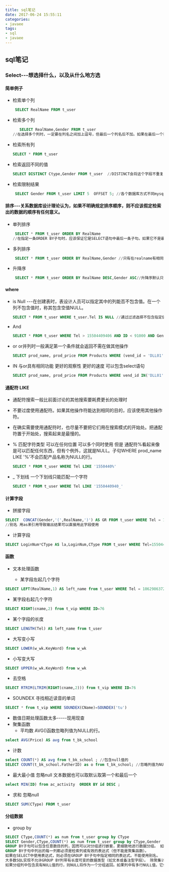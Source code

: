 ```yaml
---
title: sql笔记
date: 2017-06-24 15:55:11
categories:
- javaee
tags:
- sql
- javaee
---
```

## sql笔记

### Select---想选择什么，以及从什么地方选
#### 简单例子
* 检索单个列
  ```sql
   SELECT RealName FROM t_user
  ```

* 检索多个列
  ```sql
     SELECT RealName,Gender FROM t_user
  //在选择多个列时，一定要在列名之间加上逗号，但最后一个列名后不加。如果在最后一个列名后加了逗号，将出现错误。
  ```
* 检索所有列
  ```sql
  SELECT * FROM t_user
  ```

* 检索返回不同的值
  ```sql
  SELECT DISTINCT Ctype,Gender FROM t_user  //DISTINCT会将这个字段不重复的值返回,DISTINCT关键字作用于所有的列，不仅仅是跟在其后的那一列。例如，你指定SELECT DISTINCT Ctype, Gender，除非指定的两列完全相同，否则所有的行都会被检索出来
  ```

* 检索限制结果
  ```sql
   SELECT Gender FROM t_user LIMIT 5  OFFSET 5; //各个数据库方式不同mysql中使用方法 限制从第五个开始 长度为5 SELECT Gender FROM t_user LIMIT 5,5;
  ```

#### 排序---关系数据库设计理论认为，如果不明确规定排序顺序，则不应该假定检索出的数据的顺序有任何意义。

* 单列排序
  ```sql
   SELECT * FROM t_user ORDER BY RealName
  //在指定一条ORDER BY子句时，应该保证它是SELECT语句中最后一条子句。如果它不是最后的子句，将会出现错误消息。
  ```
* 多列排序
  ```sql
   SELECT * FROM t_user ORDER BY RealName,Gender //只有在realname有相同值之后才会比较Gender
  ```
* 升降序
  ```sql
   SELECT * FROM t_user ORDER BY RealName DESC,Gender ASC//升降序默认只针对前面的列成立 DESC降序 ASC默认升序可不写
  ```

#### where

* is Null ---在创建表时，表设计人员可以指定其中的列能否不包含值。在一个列不包含值时，称其包含空值NULL。

  ```sql
  SELECT * FROM t_user WHERE t_user.Tel IS NULL //通过过滤选择不包含指定值的所有行时，你可能希望返回含NULL值的行。但是这做不到。因为未知（unknown）有特殊的含义，数据库不知道它们是否匹配，所以在进行匹配过滤或非匹配过滤时，不会返回这些结果。
  ```

* And
  ```sql
  SELECT * FROM t_user WHERE Tel > 15504409406 AND ID < 91000 AND Gender= '男' //并列条件可以使用And连接
  ```

* or or并列时一般满足第一个条件就会返回不需在做其他操作
  ```sql
  SELECT prod_name, prod_price FROM Products WHERE (vend_id = 'DLL01' OR vend_id = 'BRS01') AND prod_price >= 10;//用圆括号括起来不会产生歧义 否则 And 会比 or优先导致结果出错
  ```
* IN 与or具有相同功能 更好的观察性 更好的速度 可以包含select语句
  ```sql
  SELECT prod_name, prod_price FROM Products WHERE vend_id IN('DLL01','BRS01') AND prod_price >= 10
  ```

#### 通配符 LIKE
  * 通配符搜索一般比前面讨论的其他搜索要耗费更长的处理时
  * 不要过度使用通配符。如果其他操作符能达到相同的目的，应该使用其他操作符。
  * 在确实需要使用通配符时，也尽量不要把它们用在搜索模式的开始处。把通配符置于开始处，搜索起来是最慢的。


* % 匹配字符类型 可以在任何位置 可以多个同时使用 但是 通配符%看起来像是可以匹配任何东西，但有个例外，这就是NULL。子句WHERE prod_name LIKE '%'不会匹配产品名称为NULL的行。
  ```sql
  SELECT * FROM t_user WHERE Tel LIKE '1550440%'
  ```

* _ 下划线 一个下划线只能匹配一个字符
  ```sql
  SELECT * FROM t_user WHERE Tel LIKE '1550440940_'
  ```

#### 计算字段

* 拼接字段
```sql
SELECT  CONCAT(Gender,'(',RealName,')') AS GR FROM t_user WHERE Tel = 15504409406
//别名 用as来引用导致输出结果可以直接用此字段使用
```

* 计算字段
```sql
SELECT LoginNum*CType AS la,LoginNum,CType FROM t_user WHERE Tel=15504409406
```

#### 函数

* 文本处理函数

  * 某字段左起几个字符
```sql
SELECT LEFT(RealName,1) AS left_name from t_user WHERE Tel = 18629863729;
```
  * 某字段右起几个字符
```sql
SELECT RIGHT(cname,2) from t_vip WHERE ID=76
```
  * 某个字段的长度
```sql
SELECT LENGTH(Tel) AS left_name from t_user
```
  * 大写变小写
```sql
SELECT LOWER(w_wk.KeyWord) from w_wk
```
  * 小写变大写
```sql
SELECT UPPER(w_wk.KeyWord) from w_wk
```
  * 去空格
```sql
SELECT RTRIM(LTRIM(RIGHT(cname,2))) from t_vip WHERE ID=76
```
  * SOUNDEX 寻找相近读音的单词
```sql
SELECT * from t_vip WHERE SOUNDEX(CName)=SOUNDEX('tu')
```

* 数值日期处理函数太多-----现用现查
* 聚集函数
  * 平均数 AVG()函数忽略列值为NULL的行。
```sql
select AVG(Price) AS avg from t_bk_school
```
  * 计数
```sql
select COUNT(*) AS avg from t_bk_school ; //包含null值的
SELECT COUNT(t_bk_school.FatherID) as o from t_bk_school; //忽略列值为NULL的行
```
  * 最大最小值 忽略null  文本数据也可以取默认取第一个和最后一个
```sql
select MIN(ID) from ac_activity  ORDER BY id DESC ;
```
  * 求和 忽略null
```sql
SELECT SUM(CType) FROM t_user
```

#### 分组数据

* group by
```sql
SELECT CType,COUNT(*) as num from t_user group by CType
SELECT Gender,CType,COUNT(*) as num from t_user group by CType,Gender
GROUP BY子句可以包含任意数目的列，因而可以对分组进行嵌套，更细致地进行数据分组。 如果在GROUP BY子句中嵌套了分组，数据将在最后指定的分组上进行汇总。换句话说，在建立分组时，指定的所有列都一起计算（所以 不能从个别的列取回数据）。
GROUP BY子句中列出的每一列都必须是检索列或有效的表达式（但不能是聚集函数）。
如果在SELECT中使用表达式，则必须在GROUP BY子句中指定相同的表达式。不能使用别名。
大多数SQL实现不允许GROUP BY列带有长度可变的数据类型（如文本或备注型字段）。 除聚集计算语句外，SELECT语句中的每一列都必须在GROUP BY子句中给出。
如果分组列中包含具有NULL值的行，则NULL将作为一个分组返回。如果列中有多行NULL值，它们将分为一组。 GROUP BY子句必须出现在WHERE子句之后，ORDER BY子句之前。
```
